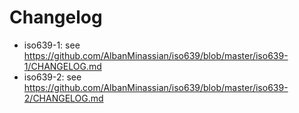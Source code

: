 # Changelog

- iso639-1: see <https://github.com/AlbanMinassian/iso639/blob/master/iso639-1/CHANGELOG.md>
- iso639-2: see <https://github.com/AlbanMinassian/iso639/blob/master/iso639-2/CHANGELOG.md>
